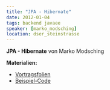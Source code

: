 ```yaml
---
title: "JPA - Hibernate"
date: 2012-01-04
tags: backend javaee
speaker: [marko_modsching]
location: dser_steinstrasse
---
```


**JPA - Hibernate** von Marko Modsching 

**Materialien:**

+ [Vortragsfolien](/downloads/juggr_orm_hibernate.pdf)
+ [Beispiel-Code](/downloads/code_hibernate.zip)